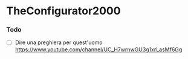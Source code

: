 # TheConfigurator2000


### Todo
- [ ] Dire una preghiera per quest'uomo https://www.youtube.com/channel/UC_H7wrnwGU3g1xrLasMf6Gg
